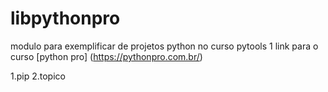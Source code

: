 # libpythonpro
modulo para exemplificar de projetos python no curso pytools
1
link para o curso [python pro] (https://pythonpro.com.br/)

1.pip
2.topico